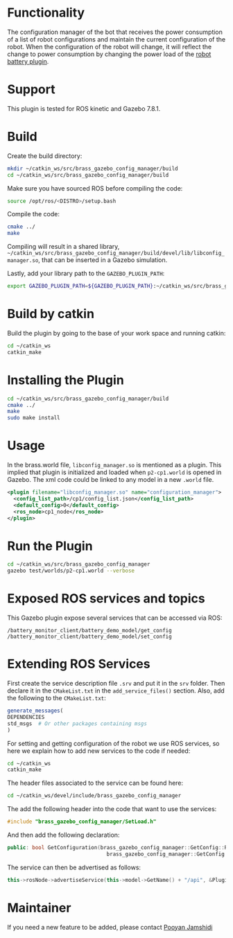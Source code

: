 # Functionality
The configuration manager of the bot that receives the power consumption of a list of robot configurations and maintain the current configuration of the robot. When the configuration of the robot will change, it will reflect the change to power consumption by changing the power load of the [robot battery plugin](https://github.com/cmu-mars/brass_gazebo_battery).

# Support
This plugin is tested for ROS kinetic and Gazebo 7.8.1.

# Build
Create the build directory:
```bash
mkdir ~/catkin_ws/src/brass_gazebo_config_manager/build
cd ~/catkin_ws/src/brass_gazebo_config_manager/build
```

Make sure you have sourced ROS before compiling the code:
```bash
source /opt/ros/<DISTRO>/setup.bash
```

Compile the code:
```bash
cmake ../
make    
```

Compiling will result in a shared library, `~/catkin_ws/src/brass_gazebo_config_manager/build/devel/lib/libconfig_manager.so`, that can be inserted in a Gazebo simulation.

Lastly, add your library path to the `GAZEBO_PLUGIN_PATH`:
```bash
export GAZEBO_PLUGIN_PATH=${GAZEBO_PLUGIN_PATH}:~/catkin_ws/src/brass_gazebo_config_manager/build/devel/lib
```

# Build by catkin
Build the plugin by going to the base of your work space and running catkin:
```bash
cd ~/catkin_ws
catkin_make
```

# Installing the Plugin
```bash
cd ~/catkin_ws/src/brass_gazebo_config_manager/build
cmake ../
make
sudo make install
```

# Usage

In the brass.world file, `libconfig_manager.so` is mentioned as a plugin. 
This implied that plugin is initialized and loaded when `p2-cp1.world` is opened in Gazebo. 
The xml code could be linked to any model in a new `.world` file.
```xml
<plugin filename="libconfig_manager.so" name="configuration_manager">
  <config_list_path>/cp1/config_list.json</config_list_path>
  <default_config>0</default_config>
  <ros_node>cp1_node</ros_node>
</plugin>
```

# Run the Plugin
```bash
cd ~/catkin_ws/src/brass_gazebo_config_manager
gazebo test/worlds/p2-cp1.world --verbose
```


# Exposed ROS services and topics

This Gazebo plugin expose several services that can be accessed via ROS:

```
/battery_monitor_client/battery_demo_model/get_config
/battery_monitor_client/battery_demo_model/set_config
```

# Extending ROS Services

First create the service description file `.srv` and put it in the `srv` folder. Then declare it in the `CMakeList.txt` in the
`add_service_files()` section. Also, add the following to the `CMakeList.txt`:
```cmake
generate_messages(
DEPENDENCIES
std_msgs  # Or other packages containing msgs
)
```

For setting and getting configuration of the robot we use ROS services,
so here we explain how to add new services to the code if needed:

```bash
cd ~/catkin_ws
catkin_make
```
The header files associated to the service can be found here:

```bash
cd ~/catkin_ws/devel/include/brass_gazebo_config_manager
```
The add the following header into the code that want to use the services:

```cpp
#include "brass_gazebo_config_manager/SetLoad.h"
```
And then add the following declaration:

```cpp
public: bool GetConfiguration(brass_gazebo_config_manager::GetConfig::Request &req,
                                brass_gazebo_config_manager::GetConfig::Response &res)
```
The service can then be advertised as follows:

```cpp
this->rosNode->advertiseService(this->model->GetName() + "/api", &Plugin::ServiceName, this);
```


# Maintainer

If you need a new feature to be added, please contact [Pooyan Jamshidi](https://pooyanjamshidi.github.io)